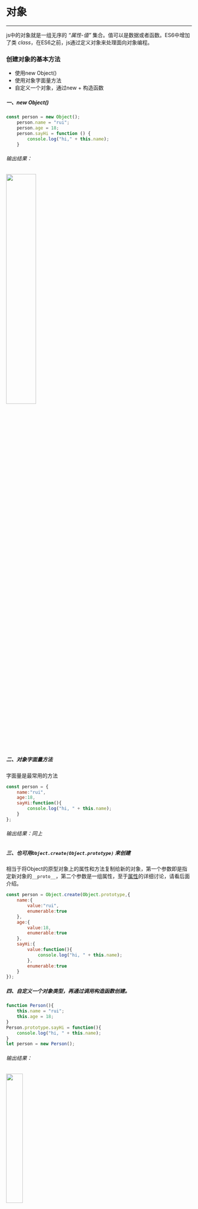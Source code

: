 # 对象
------
js中的对象就是一组无序的 *“属性-值”* 集合。值可以是数据或者函数。ES6中增加了类 *class*，在ES6之前，js通过定义对象来处理面向对象编程。

### 创建对象的基本方法
* 使用new Object()
* 使用对象字面量方法
* 自定义一个对象，通过new + 构造函数

##### 一、new Object()
```javascript
const person = new Object();
    person.name = "rui";
    person.age = 18;
    person.sayHi = function () {
        console.log("hi," + this.name);
    }
```
###### 输出结果：
<img src="./images/p_1.png" width="40%" height="auto" />

##### 二、对象字面量方法
字面量是最常用的方法
```javascript
const person = {
    name:"rui",
    age:18,
    sayHi:function(){
        console.log("hi, " + this.name);
    }
};
```
###### 输出结果：同上

##### 三、也可用`Object.create(Object.prototype)` 来创建
相当于将Object的原型对象上的属性和方法复制给新的对象，第一个参数即是指定新对象的`__proto__`，第二个参数是一组属性，至于[属性](###属性)的详细讨论，请看后面介绍。
```javascript
const person = Object.create(Object.prototype,{
    name:{
        value:"rui",
        enumerable:true
    },
    age:{
        value:18,
        enumerable:true
    },
    sayHi:{
        value:function(){
            console.log("hi, " + this.name);
        },
        enumerable:true
    }
});
```
##### 四、自定义一个对象类型，再通过调用构造函数创建。
```javascript
function Person(){
    this.name = "rui";
    this.age = 18;
}
Person.prototype.sayHi = function(){
    console.log("hi, " + this.name);
}
let person = new Person();
```
###### 输出结果：
<img src="./images/p_2.png" width="30%" height="auto" />

可以用ES6新增的Class替代
```javascript
class Person {
    constructor(){
        this.name =  "rui";
        this.age = 18;
    }
    sayHi(){ 
        console.log("hi, " + this.name);
    }
}
let person = new Person();
```
###### 输出结果：
<img src="./images/p_3.png" width="30%" height="auto" />

### 属性
对象的属性分为两类，`数据属性`和 `访问器属性`。

`数据属性`有4个特征

| 特性 | 描述  | 备注 |
| ----|----| ----|
|`[[Configurable]]` | 指属性是否可配置/操作 | 默认值为true，设置为false后，不能用`delete`删除该属性 |
| `[[Enumerable]]`  | 是否可枚举| 默认值为true，设置为false后，无法通过`for-in`遍历出来 |
| `[[Writable]]` | 是否可写    | 默认值为true |
|  `[[Value]]` | 属性的值        | |

`访问器属性`也有4个特征

| 特性 | 描述  | 备注 |
| ----|----| ----|
|`[[Configurable]]` | 指属性是否可配置/操作 | 默认值为true，设置为false后，不能用`delete`删除该属性 |
| `[[Enumerable]]`  | 是否可枚举| 默认值为true，设置为false后，无法通过`for-in`遍历出来 |
| `[[Get]]` | 返回属性的方法    | 是函数 |
|  `[[Set]]` | 返回设置属性值的方法 | 是函数 |

定义|修改 以及 获取这些属性特性描述 的方法：

***例如：在obj上定义一个name数据属性***
```javascript
var obj = {};
Object.defineProperty(obj,"name",{
    configurable: true,
    enumerable: true,
    writable: true,
    value: "rui"
});
console.log(obj.name);
```
###### 输出结果：
<img src="./images/p_4.png" width="20%" height="auto" />

***获取name属性的特性描述***

```javascript
var des = Object.getOwnPropertyDescriptor(obj,"name");
console.log(des);
```
###### 输出结果：
<img src="./images/p_5.png" width="55%" height="auto" />

***例如：在obj上定义一个fullName访问器属性***
```javascript
var obj = {firstName:"Rui",lastName:"Lee"};
Object.defineProperty(obj,"fullName",{
    configurable: true,
    enumerable: true,
    get: function(){return `${this.lastName} ${this.firstName}`; },
    set: function(v){this.lastName = v.split(" ")[0];this.firstName = v.split(" ")[1]}
});
obj.fullName = "Liu Da"
console.log(obj.fullName);
```
###### 输出结果：
<img src="./images/p_6.png" width="35%" height="auto" />

***获取fullName属性的特性描述***
```javascript
var des = Object.getOwnPropertyDescriptor(obj,"fullName");
console.log(des);
```
###### 输出结果：
<img src="./images/p_7.png" width="50%" height="auto" />

##### 使用字面量定义访问器属性 和 在类中定义访问器属性

```javascript
var obj = {
    firstName:"Rui",
    lastName:"Lee",
    get fullName(){
        return `${this.lastName} ${this.firstName}`;
    },
    set fullName(v){
        this.lastName = v.split(" ")[0];
        this.firstName = v.split(" ")[1];
    }
};
console.log(obj.fullName);//Lee Rui

class Obj {
    constructor(){
        this.firstName = "Rui";
        this.lastName = "Lee";
    }
    get fullName(){
        return `${this.lastName} ${this.firstName}`;
    }
    set fullName(v){
        this.lastName = v.split(" ")[0];
        this.firstName = v.split(" ")[1];
    }
}
var oo = new Obj();
console.log(oo.fullName);//Lee Rui
```


[返回顶端](#对象) [返回目录](../README.md)